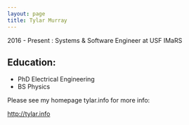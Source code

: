 ```yaml
---
layout: page
title: Tylar Murray
---
```


2016 - Present : Systems & Software Engineer at USF IMaRS

## Education:
* PhD Electrical Engineering
* BS Physics

Please see my homepage tylar.info for more info:

http://tylar.info
